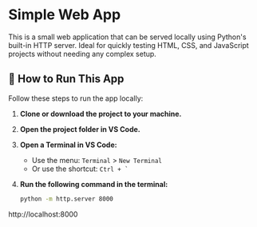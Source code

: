 # Simple Web App

This is a small web application that can be served locally using Python's built-in HTTP server. Ideal for quickly testing HTML, CSS, and JavaScript projects without needing any complex setup.

## 🚀 How to Run This App

Follow these steps to run the app locally:

1. **Clone or download the project to your machine.**

2. **Open the project folder in VS Code.**

3. **Open a Terminal in VS Code:**
   - Use the menu: `Terminal` > `New Terminal`
   - Or use the shortcut: `` Ctrl + ` ``

4. **Run the following command in the terminal:**

   ```bash
   python -m http.server 8000

http://localhost:8000
